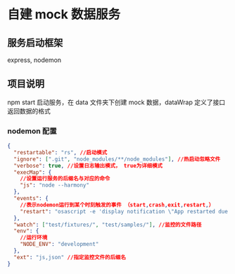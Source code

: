 # 自建 mock 数据服务

## 服务启动框架

express, nodemon

## 项目说明

npm start 启动服务，在 data 文件夹下创建 mock 数据，dataWrap 定义了接口返回数据的格式

### nodemon 配置

```json
{
  "restartable": "rs", //启动模式
  "ignore": [".git", "node_modules/**/node_modules"], //热启动忽略文件
  "verbose": true, //设置日志输出模式， true为详细模式
  "execMap": {
    //设置运行服务的后缀名与对应的命令
    "js": "node --harmony"
  },
  "events": {
    //表示nodemon运行到某个时刻触发的事件 （start,crash,exit,restart,）
    "restart": "osascript -e 'display notification \"App restarted due to:\n'$FILENAME'\" with title \"nodemon\"'"
  },
  "watch": ["test/fixtures/", "test/samples/"], //监控的文件路径
  "env": {
    //运行环境
    "NODE_ENV": "development"
  },
  "ext": "js,json" //指定监控文件的后缀名
}
```
